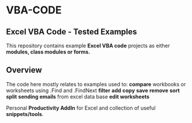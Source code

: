# VBA-CODE
## Excel VBA Code - Tested Examples

This repository contains example **Excel VBA code** projects as either **modules, class modules or forms.**

## Overview
The code here mostly relates to examples used to:
**compare** workbooks or worksheets using .Find and .FindNext
**filter**
**add**
**copy**
**save**
**remove**
**sort**
**split**
**sending emails** from excel data base
**edit worksheets**

Personal **Productivity AddIn** for Excel and collection of useful **snippets/tools**.
